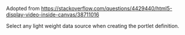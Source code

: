 Adopted from https://stackoverflow.com/questions/4429440/html5-display-video-inside-canvas/38711016

Select any light weight data source when creating the portlet definition.